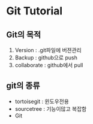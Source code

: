 # Git Tutorial

## Git의 목적 

1. Version : .git파일에 버젼관리
2. Backup : github으로 push
3. collaborate : github에서 pull

## git의 종류

- tortoisegit : 윈도우전용
- sourcetree : 기능이많고 복잡함
- Git